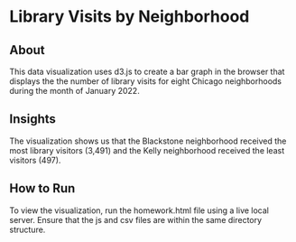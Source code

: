 # Library Visits by Neighborhood

## About
This data visualization uses d3.js to create a bar graph in the browser that displays the the number of library visits for eight Chicago neighborhoods during the month of January 2022. 

## Insights
The visualization shows us that the Blackstone neighborhood received the most library visitors (3,491) and the Kelly neighborhood received the least visitors (497). 

## How to Run 
To view the visualization, run the homework.html file using a live local server. Ensure that the js and csv files are within the same directory structure.